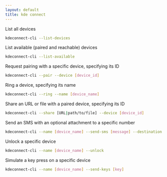 ```yaml
---
layout: default
title: kde connect
---
```

List all devices
```bash
kdeconnect-cli --list-devices
```

List available (paired and reachable) devices
```bash
kdeconnect-cli --list-available
```

Request pairing with a specific device, specifying its ID
```bash
kdeconnect-cli --pair --device [device_id]
```

Ring a device, specifying its name
```bash
kdeconnect-cli --ring --name [device_name]
```

Share an URL or file with a paired device, specifying its ID
```bash
kdeconnect-cli --share [URL|path/to/file] --device [device_id]
```

Send an SMS with an optional attachment to a specific number
```bash
kdeconnect-cli --name [device_name] --send-sms [message] --destination [phone_number] --attachment [path/to/file]
```

Unlock a specific device
```bash
kdeconnect-cli --name [device_name] --unlock
```

Simulate a key press on a specific device
```bash
kdeconnect-cli --name [device_name] --send-keys [key]
```
